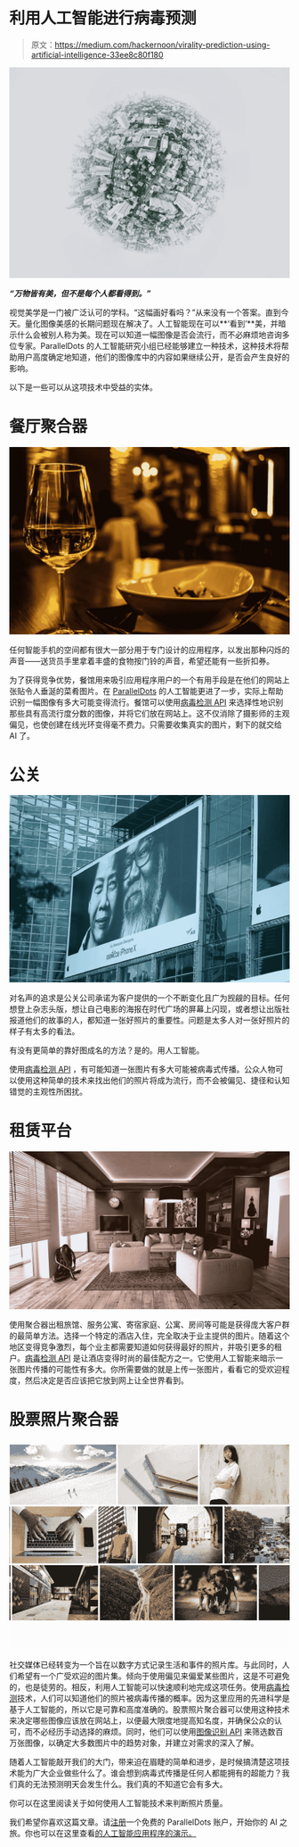 # 利用人工智能进行病毒预测

> 原文：<https://medium.com/hackernoon/virality-prediction-using-artificial-intelligence-33ee8c80f180>

![](img/c582fb7d533a6bbf10688453e93447b4.png)

***“万物皆有美，但不是每个人都看得到。”***

视觉美学是一门被广泛认可的学科。“这幅画好看吗？”从来没有一个答案。直到今天。量化图像美感的长期问题现在解决了。人工智能现在可以**‘看到’**美，并暗示什么会被别人称为美。现在可以知道一幅图像是否会流行，而不必麻烦地咨询多位专家。ParallelDots 的人工智能研究小组已经能够建立一种技术，这种技术将帮助用户高度确定地知道，他们的图像库中的内容如果继续公开，是否会产生良好的影响。

以下是一些可以从这项技术中受益的实体。

# 餐厅聚合器

![](img/0e2ce568476fa59a4011e844487a1ba1.png)

任何智能手机的空间都有很大一部分用于专门设计的应用程序，以发出那种闪烁的声音——送货员手里拿着丰盛的食物按门铃的声音，希望还能有一些折扣券。

为了获得竞争优势，餐馆用来吸引应用程序用户的一个有用手段是在他们的网站上张贴令人垂涎的菜肴图片。在 [ParallelDots](https://www.paralleldots.com/) 的人工智能更进了一步，实际上帮助识别一幅图像有多大可能变得流行。餐馆可以使用[病毒检测 API](https://www.paralleldots.com/virality-detection) 来选择性地识别那些具有高流行度分数的图像，并将它们放在网站上。这不仅消除了摄影师的主观偏见，也使创建在线光环变得毫不费力。只需要收集真实的图片，剩下的就交给 AI 了。

# 公关

![](img/eb1de84e1b41ec699f47a07ea032c2b6.png)

对名声的追求是公关公司承诺为客户提供的一个不断变化且广为觊觎的目标。任何想登上杂志头版，想让自己电影的海报在时代广场的屏幕上闪现，或者想让出版社报道他们的故事的人，都知道一张好照片的重要性。问题是太多人对一张好照片的样子有太多的看法。

有没有更简单的靠好图成名的方法？是的。用人工智能。

使用[病毒检测 API](https://www.paralleldots.com/virality-detection) ，有可能知道一张图片有多大可能被病毒式传播。公众人物可以使用这种简单的技术来找出他们的照片将成为流行，而不会被偏见、捷径和认知错觉的主观性所困扰。

# 租赁平台

![](img/5bc32ab5ec27aa4f6777f8e3829142ec.png)

使用聚合器出租旅馆、服务公寓、寄宿家庭、公寓、房间等可能是获得庞大客户群的最简单方法。选择一个特定的酒店入住，完全取决于业主提供的图片。随着这个地区变得竞争激烈，每个业主都需要知道如何获得最好的照片，并吸引更多的租户。[病毒检测 API](https://www.paralleldots.com/virality-detection) 是让酒店变得时尚的最佳配方之一。它使用人工智能来暗示一张图片传播的可能性有多大。你所需要做的就是上传一张图片，看看它的受欢迎程度，然后决定是否应该把它放到网上让全世界看到。

# 股票照片聚合器

![](img/d8799ec0234494b6d3ac46b37cc590dc.png)

社交媒体已经转变为一个旨在以数字方式记录生活和事件的照片库。与此同时，人们希望有一个广受欢迎的图片集。倾向于使用偏见来偏爱某些图片，这是不可避免的，也是徒劳的。相反，利用人工智能可以快速顺利地完成这项任务。使用[病毒检测](https://www.paralleldots.com/virality-detection)技术，人们可以知道他们的照片被病毒传播的概率。因为这里应用的先进科学是基于人工智能的，所以它是可靠和高度准确的。股票照片聚合器可以使用这种技术来决定哪些图像应该放在网站上，以便最大限度地提高知名度，并确保公众的认可，而不必经历手动选择的麻烦。同时，他们可以使用[图像识别 API](https://www.paralleldots.com/object-recognizer) 来筛选数百万张图像，以确定大多数图片中的趋势对象，并建立对需求的深入了解。

随着人工智能敲开我们的大门，带来迫在眉睫的简单和进步，是时候搞清楚这项技术能为广大企业做些什么了。谁会想到病毒式传播是任何人都能拥有的超能力？我们真的无法预测明天会发生什么。我们真的不知道它会有多大。

你可以在这里阅读关于如何使用人工智能技术来判断照片质量。

我们希望你喜欢这篇文章。请[注册](http://user.apis.paralleldots.com/signing-up?utm_source=blog&utm_medium=chat&utm_campaign=paralleldots_blog)一个免费的 ParallelDots 账户，开始你的 AI 之旅。你也可以在这里查看[的人工智能应用程序的演示。](https://www.paralleldots.com/text-analysis-apis)